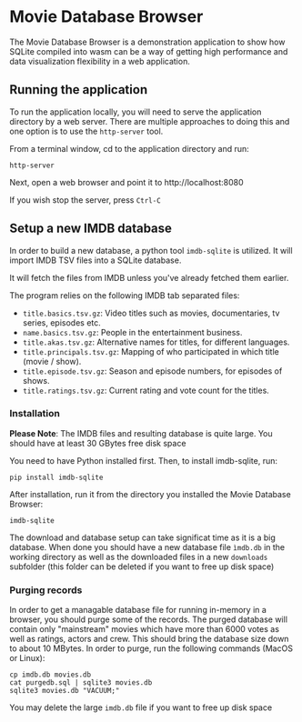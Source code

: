 # Movie Database Browser

The Movie Database Browser is a demonstration application to show how SQLite compiled into wasm can be a way of getting high performance and data visualization flexibility in a web application.

## Running the application
To run the application locally, you will need to serve the application directory by a web server. There are multiple approaches to doing this and one option is to use the ```http-server``` tool. 

From a terminal window, cd to the application directory and run:
```
http-server
```
Next, open a web browser and point it to http://localhost:8080

If you wish stop the server, press ```Ctrl-C```


## Setup a new IMDB database

In order to build a new database, a python tool
```imdb-sqlite``` is utilized. It will import IMDB TSV files into a SQLite database.

It will fetch the files from IMDB unless you've already fetched them earlier.

The program relies on the following IMDB tab separated files:

- ```title.basics.tsv.gz```: Video titles such as movies, documentaries, tv series, episodes etc.
- ```name.basics.tsv.gz```: People in the entertainment business.
- ```title.akas.tsv.gz```: Alternative names for titles, for different languages.
- ```title.principals.tsv.gz```: Mapping of who participated in which title (movie / show).
- ```title.episode.tsv.gz```: Season and episode numbers, for episodes of shows.
- ```title.ratings.tsv.gz```: Current rating and vote count for the titles.

### Installation

**Please Note**: The IMDB files and resulting database is quite large. You should have at least 30 GBytes free disk space

You need to have Python installed first. Then, to install imdb-sqlite, run:
```
pip install imdb-sqlite
```
After installation, run it from the directory you installed the Movie Database Browser:
```
imdb-sqlite
```
The download and database setup can take significat time as it is a big database. When done you should have a new database file ``ìmdb.db`` in the working directory as well as the downloaded files in a new ```downloads``` subfolder (this folder can be deleted if you want to free up disk space)

### Purging records

In order to get a managable database file for running in-memory in a browser, you should purge some of the records. The purged database will contain only "mainstream" movies which have more than 6000 votes as well as ratings, actors and crew. This should bring the database size down to about 10 MBytes. In order to purge, run the following commands (MacOS or Linux):
```
cp imdb.db movies.db
cat purgedb.sql | sqlite3 movies.db
sqlite3 movies.db "VACUUM;"
```
You may delete the large ```imdb.db``` file if you want to free up disk space